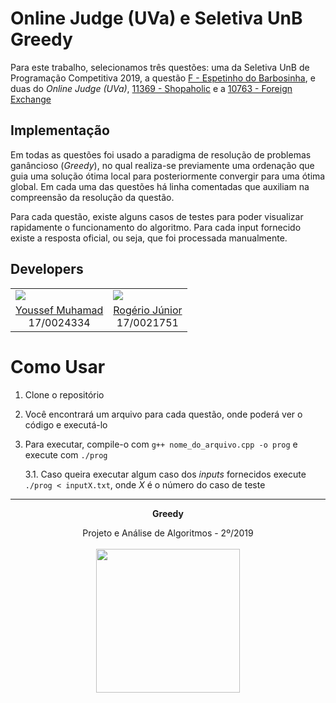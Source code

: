 # Online Judge (UVa) e Seletiva UnB Greedy

Para este trabalho, selecionamos três questões: uma da Seletiva UnB de Programação Competitiva 2019, a questão [F - Espetinho do Barbosinha](https://codeforces.com/group/btcK4I5D5f/contest/244688/problem/F), e duas do _Online Judge (UVa)_,
[11369 - Shopaholic](https://onlinejudge.org/external/113/11369.pdf) e a [10763 - Foreign Exchange](https://onlinejudge.org/external/113/11369.pdf)

## Implementação

Em todas as questões foi usado a paradigma de resolução de problemas ganâncioso (*Greedy*), no qual realiza-se previamente uma ordenação que guia uma solução ótima local para posteriormente convergir para uma ótima global. Em cada uma das questões há linha comentadas que auxiliam na compreensão da resolução da questão.

Para cada questão, existe alguns casos de testes para poder visualizar rapidamente o funcionamento do algoritmo. Para cada input fornecido existe a resposta oficial, ou seja, que foi processada manualmente.

## Developers

<table border="0">
    <tr>
        <td> <img src="https://avatars3.githubusercontent.com/u/29265857?s=460&v=4"> </td>
        <td> <img src="https://avatars3.githubusercontent.com/u/42387946?s=460&v=4"> </td>
    </tr>
    <tr>
        <td align="center"> <a href="https://github.com/youssef-md"> Youssef Muhamad </a> <br> 17/0024334 </td>
        <td align="center"> <a href="https://github.com/rogerioo"> Rogério Júnior </a> <br> 17/0021751 </td>
    </tr>
</table>

# Como Usar

1. Clone o repositório
2. Você encontrará um arquivo para cada questão, onde poderá ver o código e executá-lo
3. Para executar, compile-o com ```g++ nome_do_arquivo.cpp -o prog``` e execute com ```./prog```

   3.1. Caso queira executar algum caso dos _inputs_ fornecidos execute ```./prog < inputX.txt```, onde _X_ é o número do caso de teste 

<hr/>
<p align="center"><b>Greedy</b></p>
<p align="center">Projeto e Análise de Algoritmos - 2º/2019<br /><br />
<a href="https://fga.unb.br" target="_blank"><img width="230"src="https://4.bp.blogspot.com/-0aa6fAFnSnA/VzICtBQgciI/AAAAAAAARn4/SxVsQPFNeE0fxkCPVgMWbhd5qIEAYCMbwCLcB/s1600/unb-gama.png"></a>
</p>
